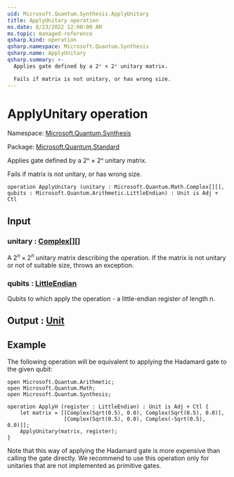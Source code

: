 ```yaml
---
uid: Microsoft.Quantum.Synthesis.ApplyUnitary
title: ApplyUnitary operation
ms.date: 8/23/2022 12:00:00 AM
ms.topic: managed-reference
qsharp.kind: operation
qsharp.namespace: Microsoft.Quantum.Synthesis
qsharp.name: ApplyUnitary
qsharp.summary: >-
  Applies gate defined by a 2ⁿ × 2ⁿ unitary matrix.

  Fails if matrix is not unitary, or has wrong size.
---
```


# ApplyUnitary operation

Namespace: [Microsoft.Quantum.Synthesis](xref:Microsoft.Quantum.Synthesis)

Package: [Microsoft.Quantum.Standard](https://nuget.org/packages/Microsoft.Quantum.Standard)


Applies gate defined by a 2ⁿ × 2ⁿ unitary matrix.Fails if matrix is not unitary, or has wrong size.

```qsharp
operation ApplyUnitary (unitary : Microsoft.Quantum.Math.Complex[][], qubits : Microsoft.Quantum.Arithmetic.LittleEndian) : Unit is Adj + Ctl
```


## Input

### unitary : [Complex](xref:Microsoft.Quantum.Math.Complex)[][]

A $2^n \times 2^n$ unitary matrix describing the operation.If the matrix is not unitary or not of suitable size, throws an exception.


### qubits : [LittleEndian](xref:Microsoft.Quantum.Arithmetic.LittleEndian)

Qubits to which apply the operation - a little-endian register of length n.



## Output : [Unit](xref:microsoft.quantum.qsharp.valueliterals#unit-literal)



## Example

The following operation will be equivalent to applying the Hadamard gate to the given qubit:```qsharpopen Microsoft.Quantum.Arithmetic;open Microsoft.Quantum.Math;open Microsoft.Quantum.Synthesis;operation ApplyH (register : LittleEndian) : Unit is Adj + Ctl {    let matrix = [[Complex(Sqrt(0.5), 0.0), Complex(Sqrt(0.5), 0.0)],                  [Complex(Sqrt(0.5), 0.0), Complex(-Sqrt(0.5), 0.0)]];    ApplyUnitary(matrix, register);}```Note that this way of applying the Hadamard gate is more expensive than calling the gate directly.We recommend to use this operation only for unitaries that are not implemented as primitive gates.